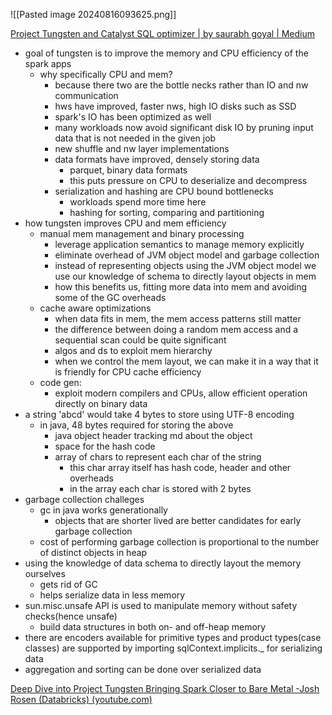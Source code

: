 ![[Pasted image 20240816093625.png]]

[Project Tungsten and Catalyst SQL optimizer | by saurabh goyal | Medium](https://medium.com/@goyalsaurabh66/project-tungsten-and-catalyst-sql-optimizer-9d3c83806b63#bypass)
- goal of tungsten is to improve the memory and CPU efficiency of the spark apps
	- why specifically CPU and mem?
		- because there two are the bottle necks rather than IO and nw communication
		- hws have improved, faster nws, high IO disks such as SSD
		- spark's IO has been optimized as well
		- many workloads now avoid significant disk IO by pruning input data that is not needed in the given job
		- new shuffle and nw layer implementations
		- data formats have improved, densely storing data
			- parquet, binary data formats
			- this puts pressure on CPU to deserialize and decompress
		- serialization and hashing are CPU bound bottlenecks
			- workloads spend more time here
			- hashing for sorting, comparing and partitioning
- how tungsten improves CPU and mem efficiency
	- manual mem management and binary processing
		- leverage application semantics to manage memory explicitly
		- eliminate overhead of JVM object model and garbage collection
		- instead of representing objects using the JVM object model we use our knowledge of schema to directly layout objects in mem
		- how this benefits us, fitting more data into mem and avoiding some of the GC overheads
	- cache aware optimizations
		- when data fits in mem, the mem access patterns still matter
		- the difference between doing a random mem access and a sequential scan could be quite significant
		- algos and ds to exploit mem hierarchy
		- when we control the mem layout, we can make it in a way that it is friendly for CPU cache efficiency
	- code gen: 
		- exploit modern compilers and CPUs, allow efficient operation directly on binary data
- a string 'abcd' would take 4 bytes to store using UTF-8 encoding
	- in java, 48 bytes required for storing the above
		- java object header tracking md about the object
		- space for the hash code
		- array of chars to represent each char of the string
			- this char array itself has hash code, header and other overheads
			- in the array each char is stored with 2 bytes
- garbage collection challeges
	- gc in java works generationally
		- objects that are shorter lived are better candidates for early garbage collection 
	- cost of performing garbage collection is proportional to the number of distinct objects in heap
- using the knowledge of data schema to directly layout the memory ourselves
	- gets rid of GC
	- helps serialize data in less memory
- sun.misc.unsafe API is used to manipulate memory without safety checks(hence unsafe)
	- build data structures in both on- and off-heap memory
- there are encoders available for primitive types and product types(case classes) are supported by importing sqlContext.implicits._ for serializing data
- aggregation and sorting can be done over serialized data


[Deep Dive into Project Tungsten Bringing Spark Closer to Bare Metal -Josh Rosen (Databricks) (youtube.com)](https://www.youtube.com/watch?v=5ajs8EIPWGI)